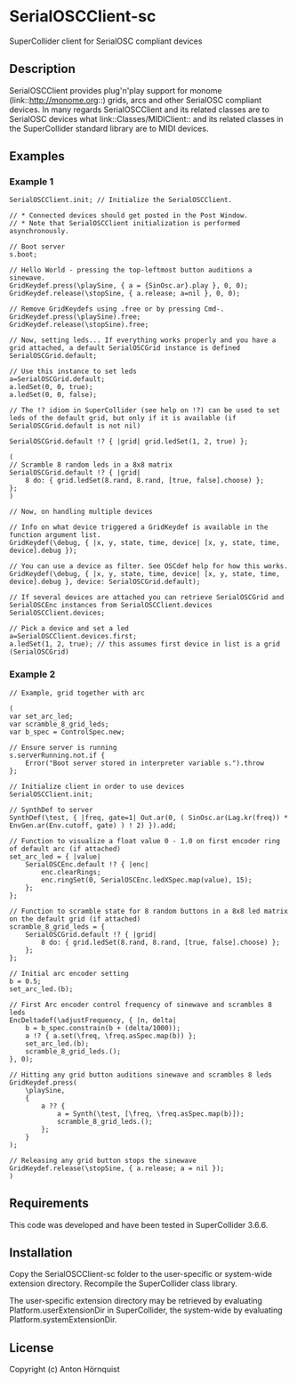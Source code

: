 # SerialOSCClient-sc

SuperCollider client for SerialOSC compliant devices

## Description

SerialOSCClient provides plug'n'play support for monome (link::http://monome.org::) grids, arcs and other SerialOSC compliant devices. In many regards SerialOSCClient and its related classes are to SerialOSC devices what link::Classes/MIDIClient:: and its related classes in the SuperCollider standard library are to MIDI devices.

## Examples

### Example 1

``` supercollider
SerialOSCClient.init; // Initialize the SerialOSCClient.

// * Connected devices should get posted in the Post Window.
// * Note that SerialOSCClient initialization is performed asynchronously.

// Boot server
s.boot;

// Hello World - pressing the top-leftmost button auditions a sinewave.
GridKeydef.press(\playSine, { a = {SinOsc.ar}.play }, 0, 0);
GridKeydef.release(\stopSine, { a.release; a=nil }, 0, 0);

// Remove GridKeydefs using .free or by pressing Cmd-.
GridKeydef.press(\playSine).free;
GridKeydef.release(\stopSine).free;

// Now, setting leds... If everything works properly and you have a grid attached, a default SerialOSCGrid instance is defined
SerialOSCGrid.default;

// Use this instance to set leds
a=SerialOSCGrid.default;
a.ledSet(0, 0, true);
a.ledSet(0, 0, false);

// The !? idiom in SuperCollider (see help on !?) can be used to set leds of the default grid, but only if it is available (if SerialOSCGrid.default is not nil)

SerialOSCGrid.default !? { |grid| grid.ledSet(1, 2, true) };

(
// Scramble 8 random leds in a 8x8 matrix
SerialOSCGrid.default !? { |grid|
	8 do: { grid.ledSet(8.rand, 8.rand, [true, false].choose) };
};
)

// Now, on handling multiple devices

// Info on what device triggered a GridKeydef is available in the function argument list.
GridKeydef(\debug, { |x, y, state, time, device| [x, y, state, time, device].debug });

// You can use a device as filter. See OSCdef help for how this works.
GridKeydef(\debug, { |x, y, state, time, device| [x, y, state, time, device].debug }, device: SerialOSCGrid.default);

// If several devices are attached you can retrieve SerialOSCGrid and SerialOSCEnc instances from SerialOSCClient.devices
SerialOSCClient.devices;

// Pick a device and set a led
a=SerialOSCClient.devices.first;
a.ledSet(1, 2, true); // this assumes first device in list is a grid (SerialOSCGrid)
```


### Example 2

``` supercollider
// Example, grid together with arc

(
var set_arc_led;
var scramble_8_grid_leds;
var b_spec = ControlSpec.new;

// Ensure server is running
s.serverRunning.not.if {
	Error("Boot server stored in interpreter variable s.").throw
};

// Initialize client in order to use devices
SerialOSCClient.init;

// SynthDef to server
SynthDef(\test, { |freq, gate=1| Out.ar(0, ( SinOsc.ar(Lag.kr(freq)) * EnvGen.ar(Env.cutoff, gate) ) ! 2) }).add;

// Function to visualize a float value 0 - 1.0 on first encoder ring of default arc (if attached)
set_arc_led = { |value|
	SerialOSCEnc.default !? { |enc|
		enc.clearRings;
		enc.ringSet(0, SerialOSCEnc.ledXSpec.map(value), 15);
	};
};

// Function to scramble state for 8 random buttons in a 8x8 led matrix on the default grid (if attached)
scramble_8_grid_leds = {
	SerialOSCGrid.default !? { |grid|
		8 do: { grid.ledSet(8.rand, 8.rand, [true, false].choose) };
	};
};

// Initial arc encoder setting
b = 0.5;
set_arc_led.(b);

// First Arc encoder control frequency of sinewave and scrambles 8 leds
EncDeltadef(\adjustFrequency, { |n, delta|
	b = b_spec.constrain(b + (delta/1000));
	a !? { a.set(\freq, \freq.asSpec.map(b)) };
	set_arc_led.(b);
	scramble_8_grid_leds.();
}, 0);

// Hitting any grid button auditions sinewave and scrambles 8 leds
GridKeydef.press(
	\playSine,
	{
		a ?? {
			a = Synth(\test, [\freq, \freq.asSpec.map(b)]);
			scramble_8_grid_leds.();
		};
	}
);

// Releasing any grid button stops the sinewave
GridKeydef.release(\stopSine, { a.release; a = nil });
)
```

## Requirements

This code was developed and have been tested in SuperCollider 3.6.6.

## Installation

Copy the SerialOSCClient-sc folder to the user-specific or system-wide extension directory. Recompile the SuperCollider class library.

The user-specific extension directory may be retrieved by evaluating Platform.userExtensionDir in SuperCollider, the system-wide by evaluating Platform.systemExtensionDir.

## License

Copyright (c) Anton Hörnquist
